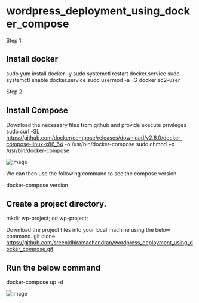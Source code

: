 # wordpress_deployment_using_docker_compose


Step 1: 

## Install docker

sudo yum install docker -y sudo systemctl restart docker.service sudo systemctl enable docker.service sudo usermod -a -G docker ec2-user

Step 2:

## Install Compose

Download the necessary files from github and provide execute privileges sudo curl -SL https://github.com/docker/compose/releases/download/v2.6.0/docker-compose-linux-x86_64 -o /usr/bin/docker-compose sudo chmod +x /usr/bin/docker-compose

![image](https://user-images.githubusercontent.com/120683482/216142950-0e740b9f-9a9d-46c7-9039-54a24c26ac5c.png)

We can then use the following command to see the compose version. 

docker-compose version

## Create a project directory.
mkdir wp-project; cd wp-project; 

Download the project files into your local machine using the below command.
git clone https://github.com/sreenidhiramachandran/wordpress_deployment_using_docker_compose.git

## Run the below command
docker-compose up -d

![image](https://user-images.githubusercontent.com/120683482/216141018-44a46ea4-ae57-4ee3-9f43-64dd7c898071.png)
